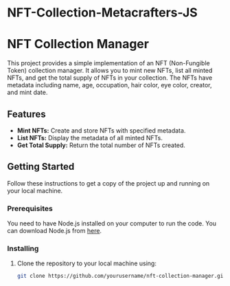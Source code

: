 # NFT-Collection-Metacrafters-JS
# NFT Collection Manager

This project provides a simple implementation of an NFT (Non-Fungible Token) collection manager. It allows you to mint new NFTs, list all minted NFTs, and get the total supply of NFTs in your collection. The NFTs have metadata including name, age, occupation, hair color, eye color, creator, and mint date.

## Features

- **Mint NFTs:** Create and store NFTs with specified metadata.
- **List NFTs:** Display the metadata of all minted NFTs.
- **Get Total Supply:** Return the total number of NFTs created.

## Getting Started

Follow these instructions to get a copy of the project up and running on your local machine.

### Prerequisites

You need to have Node.js installed on your computer to run the code. You can download Node.js from [here](https://nodejs.org/).

### Installing

1. Clone the repository to your local machine using:
   ```sh
   git clone https://github.com/yourusername/nft-collection-manager.git
